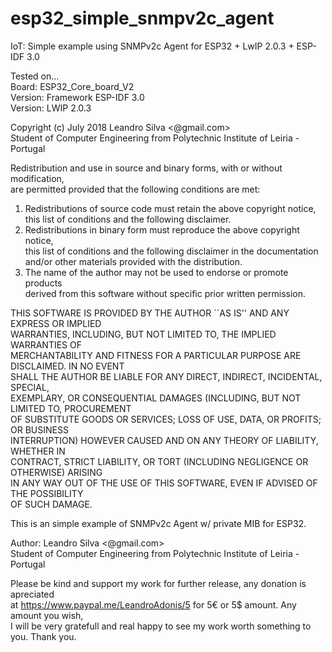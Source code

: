 # esp32_simple_snmpv2c_agent
IoT: Simple example using SNMPv2c Agent for ESP32 + LwIP 2.0.3 + ESP-IDF 3.0

Tested on... <br>
Board: ESP32_Core_board_V2 <br>
Version: Framework ESP-IDF 3.0 <br>
Version: LWIP 2.0.3 <br>
 
Copyright (c) July 2018 Leandro Silva <@gmail.com> <br>
Student of Computer Engineering from Polytechnic Institute of Leiria - Portugal <br>

Redistribution and use in source and binary forms, with or without modification, <br>
are permitted provided that the following conditions are met:

1. Redistributions of source code must retain the above copyright notice, <br>
this list of conditions and the following disclaimer. <br>
2. Redistributions in binary form must reproduce the above copyright notice, <br>
this list of conditions and the following disclaimer in the documentation <br>
and/or other materials provided with the distribution. <br>
3. The name of the author may not be used to endorse or promote products <br>
derived from this software without specific prior written permission.

THIS SOFTWARE IS PROVIDED BY THE AUTHOR ``AS IS'' AND ANY EXPRESS OR IMPLIED <br>
WARRANTIES, INCLUDING, BUT NOT LIMITED TO, THE IMPLIED WARRANTIES OF <br>
MERCHANTABILITY AND FITNESS FOR A PARTICULAR PURPOSE ARE DISCLAIMED. IN NO EVENT <br>
SHALL THE AUTHOR BE LIABLE FOR ANY DIRECT, INDIRECT, INCIDENTAL, SPECIAL, <br>
EXEMPLARY, OR CONSEQUENTIAL DAMAGES (INCLUDING, BUT NOT LIMITED TO, PROCUREMENT <br>
OF SUBSTITUTE GOODS OR SERVICES; LOSS OF USE, DATA, OR PROFITS; OR BUSINESS <br>
INTERRUPTION) HOWEVER CAUSED AND ON ANY THEORY OF LIABILITY, WHETHER IN <br>
CONTRACT, STRICT LIABILITY, OR TORT (INCLUDING NEGLIGENCE OR OTHERWISE) ARISING <br>
IN ANY WAY OUT OF THE USE OF THIS SOFTWARE, EVEN IF ADVISED OF THE POSSIBILITY <br>
OF SUCH DAMAGE.

This is an simple example of SNMPv2c Agent w/ private MIB for ESP32.

Author: Leandro Silva <@gmail.com>  <br>
Student of Computer Engineering from Polytechnic Institute of Leiria - Portugal

Please be kind and support my work for further release, any donation is apreciated <br>
at https://www.paypal.me/LeandroAdonis/5 for 5€ or 5$ amount. Any amount you wish, <br>
I will be very gratefull and real happy to see my work worth something to you. Thank you.


